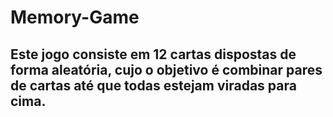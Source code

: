 # Memory-Game

## Este jogo consiste em 12 cartas dispostas de forma aleatória, cujo o objetivo é combinar pares de cartas até que todas estejam viradas para cima.